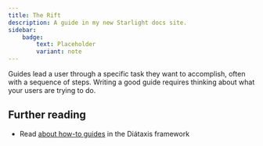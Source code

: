 ```yaml
---
title: The Rift
description: A guide in my new Starlight docs site.
sidebar:
    badge: 
        text: Placeholder
        variant: note
---
```


Guides lead a user through a specific task they want to accomplish, often with a sequence of steps.
Writing a good guide requires thinking about what your users are trying to do.

## Further reading

- Read [about how-to guides](https://diataxis.fr/how-to-guides/) in the Diátaxis framework
